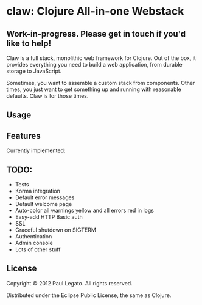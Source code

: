 # claw: Clojure All-in-one Webstack

## Work-in-progress. Please get in touch if you'd like to help!

Claw is a full stack, monolithic web framework for Clojure. Out of the box, it provides everything you need to build a web application, from durable storage to JavaScript.

Sometimes, you want to assemble a custom stack from components. Other times, you just want to get something up and running with reasonable defaults. Claw is for those times.


## Usage


## Features

Currently implemented:

## TODO:
* Tests
* Korma integration
* Default error messages
* Default welcome page
* Auto-color all warnings yellow and all errors red in logs
* Easy-add HTTP Basic auth
* SSL
* Graceful shutdown on SIGTERM
* Authentication
* Admin console
* Lots of other stuff

## License

Copyright © 2012 Paul Legato. All rights reserved.

Distributed under the Eclipse Public License, the same as Clojure.

